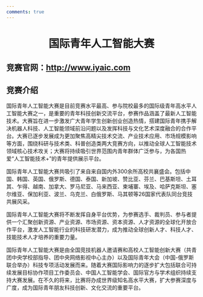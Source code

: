 ```yaml
---
comments: true
---
```


# <center>国际青年人工智能大赛</center>  

## 竞赛官网：http://www.iyaic.com

## 竞赛介绍

国际青年人工智能大赛是目前竞赛水平最高、参与院校最多的国际级青年高水平人工智能大赛之一，是重要的青年科技创新交流平台，参赛作品涵盖了最新人工智能技术。大赛旨在进一步激发广大青年学生创新创业创造热情，搭建国际青年携手解决机器人科技、人工智能领域前沿问题以及发挥科技与文化艺术深度融合的合作平台。大赛已逐步发展成为更加聚焦高精尖技术交流、产业技术应用、市场规模影响等方面，围绕科研与技术类、科普创造类两大竞赛方向，以推动全球人工智能技术领域核心技术攻关；大赛将持续吸引世界范围内青年群体广泛参与，为各国热爱“人工智能技术+”的青年提供展示平台。　　   

国际青年人工智能大赛共吸引了来自来自国内外300余所高校共襄盛会。包括中国、韩国、英国、俄罗斯、德国、泰国、新加坡、赞比亚、芬兰、巴基斯坦、土耳其、乍得、越南、加拿大、罗马尼亚、马来西亚、柬埔寨、埃及、哈萨克斯坦、塞尔维亚、保加利亚、波兰、乌克兰、白俄罗斯、马其顿等26国家代表队同台竞技共展风采。

国际青年人工智能大赛将不断发挥自身平台优势，为参赛选手、裁判员、参与者提供一个汇聚创新资源、产业资源、市场资源、资本资源、人才资源的全球化开放合作平台，激发人工智能行业的科技研发潜力，成为推动全球创新人才、科技人才、技能技术人才培养的重要力量。

国际青年人工智能大赛是由全国竞技机器人邀请赛和高校人工智能创新大赛（共青团中央学校部指导、团中央网络影视中心主办）以及国际青年大会（中国-俄罗斯联合举办）科技专项活动发展而来。随着大赛国际影响力的逐步扩大包括联合可持续发展目标协作项目工作委员会、中国人工智能学会、国际官方与学术组织持续支持大赛发展。在不久的将来，比赛将办成世界级知名高水平大赛，扩大参赛深度与广度，成为国际青年朋友科技创新、文化交流的重要平台。